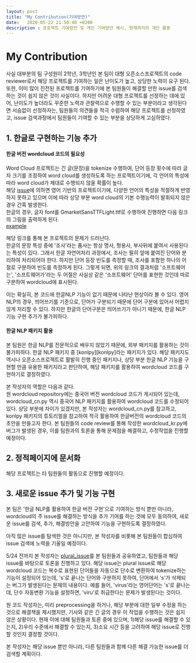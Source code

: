 ```yaml
---
layout: post
title: "My Contribution(기여방안)"
date:   2020-05-22 21:50:40 +0200
description : 프로젝트 기여방안 및 개인 기여방안 제시, 현재까지의 개인 활동 
---
```


# My Contribution

사실 대부분의 팀 구성원이 2학년, 3학년인 본 팀이 대형 오픈소스프로젝트의 code reviewer로서 해당 프로젝트를 기여하는 일은 난이도가 높고, 상당한 노력이 요구 된다.
또한, 이미 많이 진전된 프로젝트를 기여하기에 본 팀원들이 해결할 만한 issue를 검색하는 것이 쉽지 않은 것이 사실이다.
하지만 어려운 대형 프로젝트를 선정하는 데에 있어, 난이도가 높더라도 꾸준한 노력과 관찰력으로 수행할 수 있는 부분이라고 생각된다면 서슴없이 선정하자는,
팀원들의 의견들을 적극 수렴하여 해당 프로젝트를 선정하였고, issue 검색과정에서 팀원들이 기여할 수 있는 부분을 상당하게 고심하였다.

## 1. 한글로 구현하는 기능 추가

#### 한글 버전 wordcloud 코드의 필요성
Word Cloud 프로젝트는 긴 글(문장)을 tokenize 수행하여, 단어 등장 횟수에 따라 글자 크기를 조정하여 word cloud를 생성하도록 하는 프로젝트이기에,
각 언어의 특성에 따라 word cloud가 제대로 수행되지 않을 확률이 높다.<br>
해당 [issue][issue1]에 의하면 영어 기반의 프로젝트이기에,
다양한 언어의 특성을 적절하게 반영하지 못하고 있으며 이에 따라 상당 부분 word cloud의 기본 수행능력이 발휘되지 않은 경우 간혹 발생한다.<br>
한글의 경우, 글자 font를 GmarketSansTTFLight.ttf로 수행하여 진행하면
다음 링크의 그림을 출력하게 된다.<br>
[example][example1] <br>

해당 링크를 통해 본 프로젝트의 문제가 드러난다.<br>
한글의 문장 특성 중에 '조사'라는 품사는 항상 명사, 형용사, 부사뒤에 붙여서 사용된다는 특성이 있다.
그래서 한글 자연어처리 과정에서, 조사는 필히 앞에 붙여진 단어와 분리하여 처리되어야 한다.
하지만 단어 등장 빈도를 측정할 때, 조사를 포함한 하나의 어절로 구분하여 빈도를 측정하게 된다.
그렇게 되면, 위의 링크의 결과처럼 '소프트웨어는', '소프트웨어가'라는 두 어절은 사실상 같은 '소프트웨어' 단어를 표현한 것인데
따로 구분하여 wordcloud에 표시된다.<br>

이는 확실히, 본 코드에 한글NLP 기능이 없기 때문에 나타난 현상이라 볼 수 있다.
영어 NLP의 경우, 띄어쓰기를 기준으로, 단어가 구분되기 때문에 단어 구분에 있어서 어렵지 않게 처리할 수 있다.
하지만 한글의 단어구분은 띄어쓰기가 아니기 때문에, 한글 NLP 기능 구현 추가가 불가피하다.

#### 한글 NLP 패키지 활용
본 팀원은 한글 NLP를 전문적으로 배우지 않았기 때문에, 외부 패키지를 활용하는 것이 불가피하다.
한글 NLP 패키지 중 [konlpy][konlpy]라는 패키지가 있다.
해당 패키지도 역시나 오픈소스프로젝트로 활발히 진행 중인 패키지나, 상당 부분 한글 NLP 기능을 구현할 만큼 유용한 패키지라고 판단하여,
해당 패키지를 활용하여 wordcloud 코드를 구현하기로 결정하였다.<br>

본 작성자의 역할은 다음과 같다.<br>
원 wordcloud repository에는 중국어 버전 wordcloud 코드가 게시되어 있는데, wordcloud_cn.py 역시 중국어 NLP 패키지를 활용하여 wordcloud 코드를 수정되어 있다.
상당 부분에 차이가 있겠지만, 본 작성자는 wordcloud_cn.py를 참고하고, konlpy 패키지의 튜토리얼을 참고하여 적극 활용하여 한글버전의 wordcloud 코드의 초안을 만들고자 한다.
본 팀원들의 code review를 통해 작성한 wordcloud_kr.py에 버그가 발생된 경우, 이를 팀원과의 토론을 통해 문제점을 해결하고, 수정작업을 진행할 예정이다.

## 2. 정적페이지에 문서화

해당 프로젝트는 타 팀원들의 활동으로 진행할 예정이다.

## 3. 새로운 issue 추가 및 기능 구현
본 팀은 '한글 NLP를 활용하여 한글 버전 구현'으로 기여하는 방식 뿐만 아니라, wordcloud의 주 issue를 해결하는 방식을 추가 기여를 하는 것에 모두 동의하여, 새로운 issue를 검색, 추가, 해결방안을 고안하여 기능을 구현하도록 결정하였다.<br>

아직 많은 issue를 탐색한 것은 아니지만,
본 작성자를 비롯해 본 팀원들이 합심하여 issue 검색에 노력을 기울일 예정이다.

5/24 전까지
본 작성자는 [plural_issue][issue2]를 본 팀원들과 공유하였고, 팀원들과 해당 issue를 바탕으로 토론을 진행하고 있다.
해당 issue는 plural issue로 해당 wordcloud 코드는 복수로 표현된 단어들을 자동으로 단수로 변환하여 tokenize하는 기능이 설정되어 있는데,
's'로 끝나는 단어와 구분하지 못하여, 단어에서 's'가 삭제되는 버그가 발생된다는 문제의 내용이다.
예를 들어, 'virus'라는 영어단어는 's'로 끝나는데, 단수 자동변환 기능을 설정하면, 'viru'로 취급한다는 문제가 발생된다는 것이다.

원 코드 작성자는, 미리 preprocessing을 하거나, 해당 부분에 대한 일부 수정을 하는 것으로 해결책을 제시했지만, 기사와 같은 긴 글의 경우 이 작업을 수행하는 것은 쉽지 않은 상황이다. 현재 이에 대해 팀원들과 토론 중에 있으며, 1)해당 issue를 해결할 수 있는지, 2)우리 수준에서 해결할 수 있는지, 3)소요 시간 등을 고려하여 해당 issue로 진행할 것인지 결정할 것이다.

본 작성자는 해당 issue 뿐만 아니라, 다른 팀원들과 함께 다른 해결 가능한 issue를 더 검색할 계획이다.

[issue1]: https://github.com/amueller/word_cloud/issues/238
[example1]: https://github.com/davidshyn1/davidshyn1.github.io/blob/master/assets/img/word_cloud%ED%95%9C%EA%B8%80%EB%B2%84%EC%A0%84.png
[issue2]: https://github.com/20-1-SKKU-OSS/2020-1-OSS-5/issues/2
